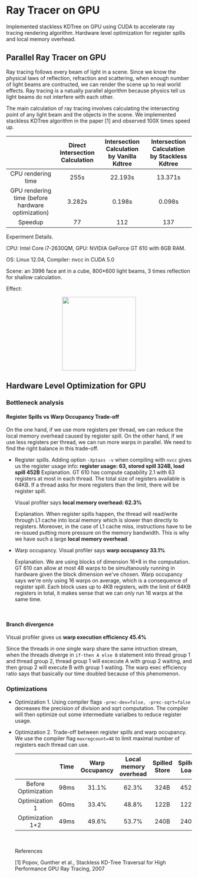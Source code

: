 # Ray Tracer on GPU
Implemented stackless KDTree on GPU using CUDA to accelerate ray tracing rendering algorithm. Hardware level optimization for register spills and local memory overhead. 

## Parallel Ray Tracer on GPU

Ray tracing follows every beam of light in a scene. Since we know the physical laws of reflection, refraction and scattering, when enough number of light beams are contructed, we can render the scene up to real world effects. Ray tracing is a natually parallel algorithm because physics tell us light beams do not interfere with each other.

The main calculation of ray tracing involves calculating the intersecting point of any light beam and the objects in the scene. We implemented stackless KDTree algorithm in the paper [1] and observed  100X times speed up.

|                                          | Direct Intersection Calculation | Intersection Calculation by Vanilla Kdtree | Intersection  Calculation by Stackless Kdtree |
| :--------------------------------------: | :-----------------------------: | :--------------------------------------: | :--------------------------------------: |
|            CPU rendering time            |              255s               |                 22.193s                  |                 13.371s                  |
| GPU rendering time (before hardware optimization) |             3.282s              |                  0.198s                  |                  0.098s                  |
|                 Speedup                  |               77                |                   112                    |                   137                    |

Experiment Details. 

CPU: Intel Core i7-2630QM, GPU: NVIDIA GeForce GT 610 with 6GB RAM. 

OS: Linux 12.04, Compiler: nvcc in CUDA 5.0

Scene: an 3996 face ant in a cube, 800*600 light beams, 3 times reflection for shallow calculation. 

Effect:  

<p align="center">
  <img src="https://github.com/jasonge27/RayTracingCUDA/blob/master/scene/renderedAnt.png" width="200"/>
</p>

## Hardware Level Optimization for GPU

### Bottleneck analysis

#### Register Spills vs Warp Occupancy Trade-off

On the one hand, if we use more registers per thread, we can reduce the local memory overhead caused by register spill. On the other hand, if we use less registers per thread, we can run more warps in parallel. We need to find the right balance in this trade-off.

- Register spills. Adding option `-Xptaxs -v` when compiling with `nvcc` gives us the register usage info:  **register usage: 63, stored spill 324B, load spill 452B** Explanation. GT 610 has compute capability 2.1 with 63 registers at most in each thread. The total size of registers available is 64KB. If a thread asks for more registers than the limit, there will be register spill.

  Visual profiler says **local memory overhead: 62.3%**

  Explanation. When register spills happen, the thread will read/write through L1 cache into local memory which is slower than directly to registers. Moreover, in the case of L1 cache miss, instructions have to be re-issued putting more pressure on the memory bandwidth. This is why we have such a large **local memory overhead**.

- Warp occupancy.  Visual profiler says **warp occupancy 33.1%** 

  Explanation. We are using blocks of dimension 16*8 in the computation. GT 610 can allow at most 48 warps to be simultanously running in hardware given the block dimension we've chosen. Warp occupancy says we're only using 16 warps on average, which is a consequence of register spill. Each block uses up to 4KB registers, with the limit of 64KB registers in total, it makes sense that we can only run 16 warps at the same time. 

  ​

#### Branch divergence

Visual profiler gives us **warp execution efficiency 45.4%**

Since the threads in one single warp share the same intruction stream, when the threads diverge in `if-then A else B` statement into thread group 1 and thread group 2, thread group 1 will excecute A with group 2 waiting, and then group 2 will execute B with group 1 watiing. The warp exec efficiency ratio says that basically our time doubled because of this phenomenon.

### Optimizations

- Optimization 1. Using compiler flags `-prec-dev=false, -prec-sqrt=false` decreases the precision of division and sqrt computation. The compiler will then optimize out some intermediate varialbes to reduce register usage.

- Optimization 2. Trade-off between register spills and warp occupancy. We use the compiler flag `maxregcount=48` to limit maximal number of registers each thread can use. 

  |                     | Time | Warp Occupancy | Local memory overhead | Spilled Store | Spilled Load |
  | :-----------------: | :--: | :------------: | :-------------------: | :-----------: | :----------: |
  | Before Optimization | 98ms |     31.1%      |         62.3%         |     324B      |     452B     |
  |   Optimization 1    | 60ms |     33.4%      |         48.8%         |     122B      |     122B     |
  |  Optimization 1+2   | 49ms |     49.6%      |         53.7%         |     240B      |     240B     |

  ​

  References

  [1] Popov, Gunther et al., Stackless KD-Tree Traversal for High Performance GPU Ray Tracing, 2007

